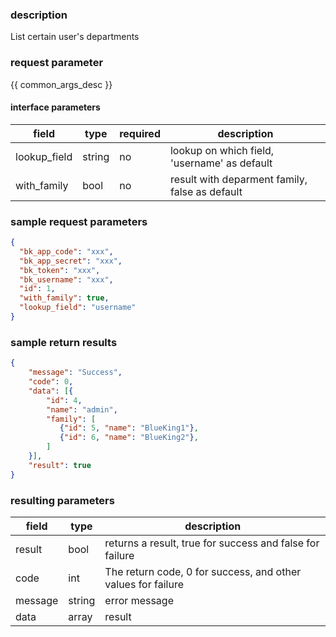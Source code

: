 ### description

List certain user's departments

### request parameter

{{ common_args_desc }}


#### interface parameters

| field      |  type      | required   |  description      |
|-----------|------------|--------|------------|
| lookup_field | string | no | lookup on which field, 'username' as default |
| with_family | bool | no | result with deparment family, false as default |


### sample request parameters

``` json
{
  "bk_app_code": "xxx",
  "bk_app_secret": "xxx",
  "bk_token": "xxx",
  "bk_username": "xxx",
  "id": 1,
  "with_family": true,
  "lookup_field": "username"
}
```

### sample return results

```json
{
    "message": "Success",
    "code": 0,
    "data": [{
        "id": 4,
        "name": "admin",
        "family": [
           {"id": 5, "name": "BlueKing1"},
           {"id": 6, "name": "BlueKing2"},
        ]
    }],
    "result": true
}
```

### resulting parameters

| field      | type      | description      |
|-----------|-----------|-----------|
|result| bool | returns a result, true for success and false for failure |
|code|int|The return code, 0 for success, and other values for failure|
|message|string|error message|
|data| array| result |

